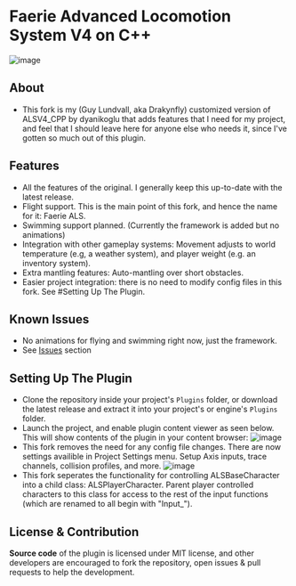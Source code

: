 # Faerie Advanced Locomotion System V4 on C++
![image](https://github.com/Drakynfly/ALSV4_CPP_Faerie/raw/main/Resources/Readme_Content_2.gif)

## About
- This fork is my (Guy Lundvall, aka Drakynfly) customized version of ALSV4_CPP by dyanikoglu that adds features that I need for my project, and feel that I should leave here for anyone else who needs it, since I've gotten so much out of this plugin. 

## Features
- All the features of the original. I generally keep this up-to-date with the latest release.
- Flight support. This is the main point of this fork, and hence the name for it: Faerie ALS.
- Swimming support planned. (Currently the framework is added but no animations)
- Integration with other gameplay systems: Movement adjusts to world temperature (e.g, a weather system), and player weight (e.g. an inventory system).
- Extra mantling features: Auto-mantling over short obstacles.
- Easier project integration: there is no need to modify config files in this fork. See #Setting Up The Plugin.

## Known Issues
- No animations for flying and swimming right now, just the framework.
- See [Issues](https://github.com/dyanikoglu/ALSV4_CPP/issues) section

## Setting Up The Plugin
- Clone the repository inside your project's `Plugins` folder, or download the latest release and extract it into your project's or engine's `Plugins` folder.
- Launch the project, and enable plugin content viewer as seen below. This will show contents of the plugin in your content browser:
![image](https://github.com/Drakynfly/ALSV4_CPP_Faerie/raw/main/Resources/Readme_Content_1.png)
- This fork removes the need for any config file changes. There are now settings availible in Project Settings menu. Setup Axis inputs, trace channels, collision profiles, and more.
![image](https://github.com/Drakynfly/ALSV4_CPP_Faerie/raw/main/Resources/Readme_Content_3.png)
- This fork seperates the functionality for controlling ALSBaseCharacter into a child class: ALSPlayerCharacter. Parent player controlled characters to this class for access to the rest of the input functions (which are renamed to all begin with "Input_").

## License & Contribution
**Source code** of the plugin is licensed under MIT license, and other developers are encouraged to fork the repository, open issues & pull requests to help the development.
